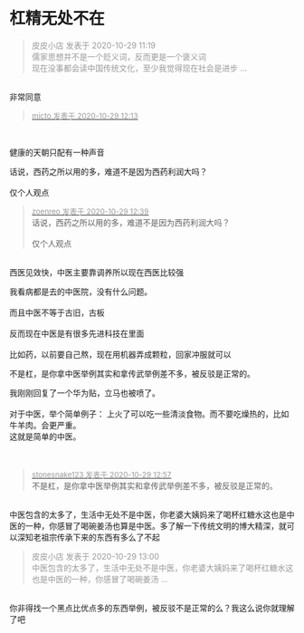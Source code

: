 # 杠精无处不在


<div class="quote"><blockquote><font color="#999999">皮皮小店 发表于 2020-10-29 11:19</font><br />
<font color="#999999">儒家思想并不是一个贬义词，反而更是一个褒义词<br />
现在没事都会读中国传统文化，至少我觉得现在社会是进步 ...</font></blockquote></div><br />
非常同意

<div class="quote"><blockquote><font size="2"><a href="https://www.hostloc.com/forum.php?mod=redirect&amp;goto=findpost&amp;pid=9368638&amp;ptid=759730" target="_blank"><font color="#999999">micto 发表于 2020-10-29 12:13</font></a></font></blockquote></div><br />
<img src="static/image/smiley/yct/014.gif" smilieid="45" border="0" alt="" /><img id="aimg_fIYu0" onclick="zoom(this, this.src, 0, 0, 0)" class="zoom" src="https://cdn.jsdelivr.net/gh/hishis/forum-master/public/images/patch.gif" onmouseover="img_onmouseoverfunc(this)" onload="thumbImg(this)" border="0" alt="" />

健康的天朝只配有一种声音

话说，西药之所以用的多，难道不是因为西药利润大吗？<br />
<br />
仅个人观点

<div class="quote"><blockquote><font size="2"><a href="https://www.hostloc.com/forum.php?mod=redirect&amp;goto=findpost&amp;pid=9368731&amp;ptid=759730" target="_blank"><font color="#999999">zoenreo 发表于 2020-10-29 12:39</font></a></font><br />
话说，西药之所以用的多，难道不是因为西药利润大吗？<br />
<br />
仅个人观点</blockquote></div><br />
西医见效快，中医主要靠调养所以现在西医比较强<img id="aimg_SHRg9" onclick="zoom(this, this.src, 0, 0, 0)" class="zoom" src="https://cdn.jsdelivr.net/gh/hishis/forum-master/public/images/patch.gif" onmouseover="img_onmouseoverfunc(this)" onload="thumbImg(this)" border="0" alt="" />

我看病都是去的中医院，没有什么问题。<br />
<br />
而且中医不等于古旧，古板<br />
<br />
反而现在中医是有很多先进科技在里面<br />
<br />
比如药，以前要自己熬，现在用机器弄成颗粒，回家冲服就可以

不是杠，是你拿中医举例其实和拿传武举例差不多，被反驳是正常的。

我刚刚回复了一个华为贴，立马也被喷了。<br />
<br />
对于中医，举个简单例子： 上火了可以吃一些清淡食物。而不要吃燥热的，比如牛羊肉。会更严重。<br />
这就是简单的中医。&nbsp;&nbsp;<br />
<br />
<br />


<div class="quote"><blockquote><font size="2"><a href="https://www.hostloc.com/forum.php?mod=redirect&amp;goto=findpost&amp;pid=9368790&amp;ptid=759730" target="_blank"><font color="#999999">stonesnake123 发表于 2020-10-29 12:57</font></a></font><br />
不是杠，是你拿中医举例其实和拿传武举例差不多，被反驳是正常的。</blockquote></div><br />
中医包含的太多了，生活中无处不是中医，你老婆大姨妈来了喝杯红糖水这也是中医的一种，你感冒了喝碗姜汤也算是中医。多了解一下传统文明的博大精深，就可以深知老祖宗传承下来的东西有多么了不起<img id="aimg_XTVF4" onclick="zoom(this, this.src, 0, 0, 0)" class="zoom" src="https://cdn.jsdelivr.net/gh/hishis/forum-master/public/images/patch.gif" onmouseover="img_onmouseoverfunc(this)" onload="thumbImg(this)" border="0" alt="" />

<div class="quote"><blockquote><font color="#999999">皮皮小店 发表于 2020-10-29 13:00</font><br />
<font color="#999999">中医包含的太多了，生活中无处不是中医，你老婆大姨妈来了喝杯红糖水这也是中医的一种，你感冒了喝碗姜汤 ...</font></blockquote></div><br />
你非得找一个黑点比优点多的东西举例，被反驳不是正常的么？我这么说你就理解了吧
